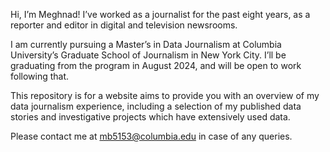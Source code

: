 Hi, I’m Meghnad! I’ve worked as a journalist for the past eight years, as a reporter and editor in digital and television newsrooms.

I am currently pursuing a Master’s in Data Journalism at Columbia University’s Graduate School of Journalism in New York City. I’ll be graduating from the program in August 2024, and will be open to work following that.

This repository is for a website aims to provide you with an overview of my data journalism experience, including a selection of my published data stories and investigative projects which have extensively used data.

Please contact me at mb5153@columbia.edu in case of any queries.
